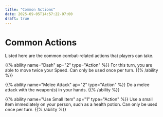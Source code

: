 ```yaml
---
title: "Common Actions"
date: 2025-09-05T14:57:22-07:00
draft: true
---
```


# Common Actions
Listed here are the common combat-related actions that players can take.

{{% ability name="Dash" ap="2" type="Action" %}}
For this turn, you are able to move twice your Speed. Can only be used once per turn.
{{% /ability %}}

{{% ability name="Melee Attack" ap="2" type="Action" %}}
Do a melee attack with the weapon(s) in your hands.
{{% /ability %}}

{{% ability name="Use Small Item" ap="1" type="Action" %}}
Use a small item immediately on your person, such as a health potion. Can only be used once per turn.
{{% /ability %}}